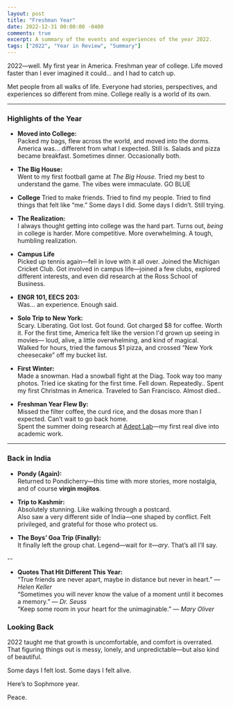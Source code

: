 ```yaml
---
layout: post
title: "Freshman Year"
date: 2022-12-31 00:00:00 -0400
comments: true
excerpt: A summary of the events and experiences of the year 2022.
tags: ["2022", "Year in Review", "Summary"]
---
```


2022—well. My first year in America. Freshman year of college. Life moved faster than I ever imagined it could... and I had to catch up.

Met people from all walks of life. Everyone had stories, perspectives, and experiences so different from mine. College really is a world of its own.

---

### Highlights of the Year

- **Moved into College:**  
  Packed my bags, flew across the world, and moved into the dorms. America was... different from what I expected. Still is.
  Salads and pizza became breakfast. Sometimes dinner. Occasionally both.

- **The Big House:**  
  Went to my first football game at *The Big House*. Tried my best to understand the game. The vibes were immaculate.
  GO BLUE

- **College**
  Tried to make friends. Tried to find my people. Tried to find things that felt like “me.” Some days I did. Some days I didn’t. Still trying.

- **The Realization:**  
  I always thought getting into college was the hard part. Turns out, *being* in college is harder. More competitive. More overwhelming. A tough, humbling realization.

- **Campus Life**  
  Picked up tennis again—fell in love with it all over. Joined the Michigan Cricket Club.
  Got involved in campus life—joined a few clubs, explored different interests, and even did research at the Ross School of Business. 

- **ENGR 101, EECS 203:**  
  Was... an experience. Enough said.

- **Solo Trip to New York:**  
  Scary. Liberating. 
  Got lost. Got found. Got charged $8 for coffee. Worth it.
  For the first time, America felt like the version I'd grown up seeing in movies— loud, alive, a little overwhelming, and kind of magical.  
  Walked for hours, tried the famous $1 pizza, and crossed “New York cheesecake” off my bucket list.  

- **First Winter:**  
  Made a snowman. Had a snowball fight at the Diag. Took way too many photos. 
  Tried ice skating for the first time. Fell down. Repeatedly..
  Spent my first Christmas in America. Traveled to San Francisco. Almost died.. 

- **Freshman Year Flew By:**  
  Missed the filter coffee, the curd rice, and the dosas more than I expected. Can’t wait to go back home.  
  Spent the summer doing research at [Adept Lab](https://porvesh.github.io/experience/)—my first real dive into academic work.

---

### Back in India

- **Pondy (Again):**  
  Returned to Pondicherry—this time with more stories, more nostalgia, and of course **virgin mojitos**.

- **Trip to Kashmir:**  
  Absolutely stunning. Like walking through a postcard.  
  Also saw a very different side of India—one shaped by conflict. Felt privileged, and grateful for those who protect us.

- **The Boys’ Goa Trip (Finally):**  
  It finally left the group chat. Legend—wait for it—*ary*. That’s all I’ll say.

-- 

- **Quotes That Hit Different This Year:**  
    “True friends are never apart, maybe in distance but never in heart.” — *Helen Keller*  
    “Sometimes you will never know the value of a moment until it becomes a memory.” — *Dr. Seuss*  
    “Keep some room in your heart for the unimaginable.” — *Mary Oliver*

### Looking Back

2022 taught me that growth is uncomfortable, and comfort is overrated. That figuring things out is messy, lonely, and unpredictable—but also kind of beautiful.

Some days I felt lost. Some days I felt alive. 

Here’s to Sophmore year. 

Peace.
